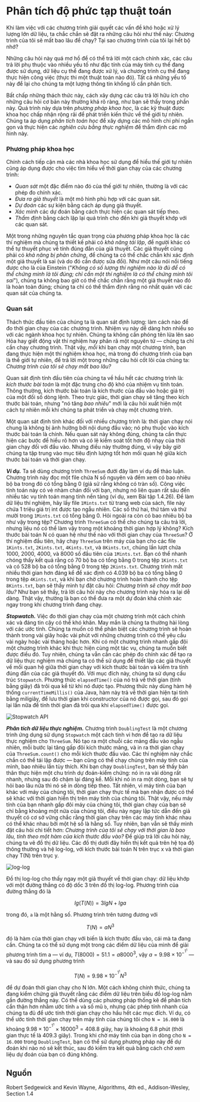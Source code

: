 # Phân tích độ phức tạp thuật toán
Khi làm việc với các chương trình giải quyết các vấn đề khó hoặc xử lý lượng lớn dữ liệu, ta chắc chắn sẽ đặt ra những câu hỏi như thế này:
Chương trình của tôi sẽ mất bao lâu để chạy?
Tại sao chương trình của tôi lại hết bộ nhớ?

Những câu hỏi này quá mơ hồ để có thể trả lời một cách chính xác, các câu trả lời phụ thuộc vào nhiều yếu tố như đặc tính của máy tính cụ thể đang được sử dụng, dữ liệu cụ thể đang được xử lý, và chương trình cụ thể đang thực hiện công việc (thực thi một thuật toán nào đó). Tất cả những yếu tố này để lại cho chúng ta một lượng thông tin khổng lồ cần phân tích.

Bất chấp những thách thức này, cách xây dựng các câu trả lời hữu ích cho những câu hỏi cơ bản này thường khá rõ ràng, như bạn sẽ thấy trong phần này. Quá trình này dựa trên *phương pháp khoa học*, là các kỹ thuật được khoa học chấp nhận rộng rãi để phát triển kiến thức về thế giới tự nhiên. Chúng ta áp dụng *phân tích toán học* để xây dựng các mô hình chi phí ngắn gọn và thực hiện các *nghiên cứu bằng thực nghiệm* để thẩm định các mô hình này.

### Phương pháp khoa học
Chính cách tiếp cận mà các nhà khoa học sử dụng để hiểu thế giới tự nhiên cũng áp dụng được cho việc tìm hiểu về thời gian chạy của các chương trình:
- *Quan sát* một đặc điểm nào đó của thế giới tự nhiên, thường là với các phép đo chính xác.
- *Đưa ra giả thuyết* là một mô hình phù hợp với các quan sát.
- *Dự đoán* các sự kiện bằng cách áp dụng giả thuyết.
- *Xác minh* các dự đoán bằng cách thực hiện các quan sát tiếp theo.
- *Thẩm định* bằng cách lặp lại quá trình cho đến khi giả thuyết khớp với các quan sát.

Một trong những nguyên tắc quan trọng của phương pháp khoa học là các thí nghiệm mà chúng ta thiết kế phải có *khả năng tái lập*, để người khác có thể tự thuyết phục về tính đúng đắn của giả thuyết. Các giả thuyết cũng phải có *khả năng bị phản chứng*, để chúng ta có thể chắc chắn khi xác định một giả thuyết là sai (và do đó cần được sửa đổi). Như một câu nói nổi tiếng được cho là của Einstein ("*Không có số lượng thí nghiệm nào là đủ để có thể chứng minh là tôi đúng; chỉ cần một thí nghiệm là có thể chứng minh tôi sai*"), chúng ta không bao giờ có thể chắc chắn rằng một giả thuyết nào đó là hoàn toàn đúng; chúng ta chỉ có thể thẩm định rằng nó nhất quán với các quan sát của chúng ta.

### Quan sát
Thách thức đầu tiên của chúng ta là quan sát định lượng: làm cách nào để đo thời gian chạy của các chương trình. Nhiệm vụ này dễ dàng hơn nhiều so với các ngành khoa học tự nhiên. Chúng ta không cần phóng tên lửa lên sao Hỏa hay giết động vật thí nghiệm hay phân rã một nguyên tử — chúng ta chỉ cần chạy chương trình. Thật vậy, *mỗi* khi bạn chạy một chương trình, bạn đang thực hiện một thí nghiệm khoa học, mà trong đó chương trình của bạn là thế giới tự nhiên, để trả lời một trong những câu hỏi cốt lõi của chúng ta: *Chương trình của tôi sẽ chạy mất bao lâu?*

Quan sát định tính đầu tiên của chúng ta về hầu hết các chương trình là: *kích thước bài toán* là một đặc trưng cho độ khó của nhiệm vụ tính toán. Thông thường, kích thước bài toán là kích thước của đầu vào hoặc giá trị của một đối số dòng lệnh. Theo trực giác, thời gian chạy sẽ tăng theo kích thước bài toán, nhưng "nó tăng *bao nhiêu*" mới là câu hỏi xuất hiện một cách tự nhiên mỗi khi chúng ta phát triển và chạy một chương trình.

Một quan sát định tính khác đối với nhiều chương trình là: thời gian chạy nói chung là không bị ảnh hưởng bởi nội dung đầu vào; nó phụ thuộc vào kích thước bài toán là chính. Nếu quan sát này không đúng, chúng ta cần thực hiện các bước để hiểu rõ hơn và có lẽ kiểm soát tốt hơn độ nhạy của thời gian chạy đối với đầu vào. Nhưng điều này thường đúng, vì vậy bây giờ chúng ta tập trung vào mục tiêu định lượng tốt hơn mối quan hệ giữa kích thước bài toán và thời gian chạy.

***Ví dụ.*** Ta sẽ dùng chương trình `ThreeSum` đưới đây làm ví dụ để thảo luận. Chương trình này đọc một file chứa N số nguyên và đếm xem có bao nhiêu bộ ba trong đó có tổng bằng 0 (giả sử rằng không có tràn số). Công việc tính toán này có vẻ nhàm chán đối với bạn, nhưng nó liên quan rất sâu đến nhiều tác vụ tính toán mang tính nền tảng (ví dụ, xem Bài tập 1.4.26). Để làm dữ liệu thí nghiệm, hãy lấy file `1Mints.txt` từ trang web của sách, file này chứa 1 triệu giá trị int được tạo ngẫu nhiên. Các số thứ hai, thứ tám và thứ mười trong `1Mints.txt` có tổng bằng 0. Hỏi ngoài ra còn có bao nhiêu bộ ba như vậy trong tệp? Chương trình `ThreeSum` có thể cho chúng ta câu trả lời, nhưng liệu nó có thể làm vậy trong một khoảng thời gian hợp lý không? Kích thước bài toán N có quan hệ như thế nào với thời gian chạy của `ThreeSum`? Ở thí nghiệm đầu tiên, hãy chạy `ThreeSum` trên máy của bạn cho các file `1Kints.txt`, `2Kints.txt`, `4Kints.txt`, và `8Kints.txt`, chúng lần lượt chứa 1000, 2000, 4000, và 8000 số đầu tiên của `1Mints.txt`. Bạn có thể nhanh chóng thấy kết quả rằng có 70 bộ ba có tổng bằng 0 trong tệp `1Kints.txt` và có 528 bộ ba có tổng bằng 0 trong tệp `2Kints.txt`. Chương trình mất nhiều thời gian hơn đáng kể để xác định có 4.039 bộ ba có tổng bằng 0 trong tệp `4Kints.txt`, và khi bạn chờ chương trình hoàn thành cho tệp `8Kints.txt`, bạn sẽ thấy mình tự đặt câu hỏi: *Chương trình sẽ chạy mất bao lâu?* Như bạn sẽ thấy, trả lời câu hỏi này cho chương trình này hóa ra lại dễ dàng. Thật vậy, thường là bạn có thể đưa ra một dự đoán khá chính xác ngay trong khi chương trình đang chạy.

***Stopwatch.*** Việc đo thời gian chạy của một chương trình một cách chính xác và đáng tin cậy có thể khó khăn. May mắn là chúng ta thường hài lòng với các ước tính. Chúng ta muốn có thể phân biệt các chương trình sẽ hoàn thành trong vài giây hoặc vài phút với những chương trình có thể yêu cầu vài ngày hoặc vài tháng hoặc hơn. Khi có một chương trình nhanh gấp đôi một chương trình khác khi thực hiện cùng một tác vụ, chúng ta muốn biết được điều đó. Tuy nhiên, chúng ta vẫn cần các phép đo chính xác để tạo ra dữ liệu thực nghiệm mà chúng ta có thể sử dụng để thiết lập các giả thuyết về mối quan hệ giữa thời gian chạy với kích thước bài toán và kiểm tra tính đúng đắn của các giả thuyết đó. Với mục đích này, chúng ta sử dụng cấu trúc `Stopwatch`. Phương thức `elapsedTime()` của nó trả về thời gian (tính bằng giây) đã trôi qua kể từ khi nó được tạo. Phương thức này dùng hàm hệ thống `currentTimeMillis()` của Java, hàm này trả về thời gian hiện tại tính bằng miligiây, để lưu thời gian khi constructor của nó được gọi, sau đó gọi lại lần nữa để tính thời gian đã trôi qua khi `elapsedTime()` được gọi.

![Stopwatch API](https://algs4.cs.princeton.edu/14analysis/images/stopwatch-api.png "Stopwatch API")

***Phân tích dữ liệu thực nghiệm.*** Chương trình `DoublingTest` là một chương trình ứng dụng sử dụng `Stopwatch` một cách tinh vi hơn để tạo ra dữ liệu thực nghiệm cho `ThreeSum`. Nó tạo ra một chuỗi các mảng đầu vào ngẫu nhiên, mỗi bước lại tăng gấp đôi kích thước mảng, và in ra thời gian chạy của `ThreeSum.count()` cho mỗi kích thước đầu vào. Các thí nghiệm này chắc chắn có thể tái lập được — bạn cũng có thể chạy chúng trên máy tính của mình, bao nhiêu lần tùy thích. Khi bạn chạy `DoublingTest`, bạn sẽ thấy bản thân thực hiện một chu trình dự đoán-kiểm chứng: nó in ra vài dòng rất nhanh, nhưng sau đó chậm lại đáng kể. Mỗi khi nó in ra một dòng, bạn sẽ tự hỏi bao lâu nữa thì nó sẽ in dòng tiếp theo. Tất nhiên, vì máy tính của bạn khác với máy của chúng tôi, thời gian chạy thực tế mà bạn nhận được có thể sẽ khác với thời gian hiển thị trên máy tính của chúng tôi. Thật vậy, nếu máy tính của bạn nhanh gấp đôi máy của chúng tôi, thời gian chạy của bạn sẽ chỉ bằng khoảng một nửa của chúng tôi, điều này ngay lập tức dẫn đến giả thuyết có cơ sở vững chắc rằng thời gian chạy trên các máy tính khác nhau có thể khác nhau bởi một hệ số là hằng số. Tuy nhiên, bạn vẫn sẽ thấy mình đặt câu hỏi chi tiết hơn: *Chương trình của tôi sẽ chạy với thời gian là bao lâu, tính theo một hàm của kích thước đầu vào?* Để giúp trả lời câu hỏi này, chúng ta vẽ đồ thị dữ liệu. Các đồ thị dưới đây hiển thị kết quả trên hệ tọa độ thông thường và hệ log-log, với kích thước bài toán N trên trục x và thời gian chạy T(N) trên trục y. 

![log-log](https://algs4.cs.princeton.edu/14analysis/images/loglog.png "log-log")

Đồ thị log-log cho thấy ngay một giả thuyết về thời gian chạy: dữ liệu khớp với một đường thẳng có độ dốc 3 trên đồ thị log-log. Phương trình của đường thẳng đó là

$$lg(T(N)) = 3 lg N + lg a$$

trong đó, `a` là một hằng số. Phương trình trên tương đương với

$$T(N) = a N^3$$

đó là hàm của thời gian chạy với biến là kích thước đầu vào, cái mà ta đang cần. Chúng ta có thể sử dụng một trong các điểm dữ liệu của mình để giải phương trình tìm a — ví dụ, $T(8000) = 51.1 = a 8000^3$, vậy $a = 9.98 \times 10^-^1^1$ — và sau đó sử dụng phương trình

$$T(N) = 9.98 \times 10^-^1^1 N^3$$

để dự đoán thời gian chạy cho N lớn. Một cách không chính thức, chúng ta đang kiểm chứng giả thuyết rằng các điểm dữ liệu trên biểu đồ log-log nằm gần đường thẳng này. Có thể dùng các phương pháp thống kê để phân tích cẩn thận hơn nhằm ước tính `a` và số mũ `b`, nhưng các phép tính nhanh của chúng ta đủ để ước tính thời gian chạy cho hầu hết các mục đích. Ví dụ, có thể ước tính thời gian chạy trên máy tính của chúng tôi  cho `N = 16.000` là khoảng $9.98 \times 10^-^1^1 \times 16000^3 = 408.8$ giây, hay là khoảng 6.8 phút (thời gian thực tế là 409.3 giây). Trong khi chờ máy tính của bạn in dòng cho `N = 16.000` trong `DoublingTest`, bạn có thể sử dụng phương pháp này để dự đoán khi nào nó sẽ kết thúc, sau đó kiểm tra kết quả bằng cách chờ xem liệu dự đoán của bạn có đúng không.

## Nguồn
Robert Sedgewick and Kevin Wayne, Algorithms, 4th ed., Addison-Wesley, Section 1.4